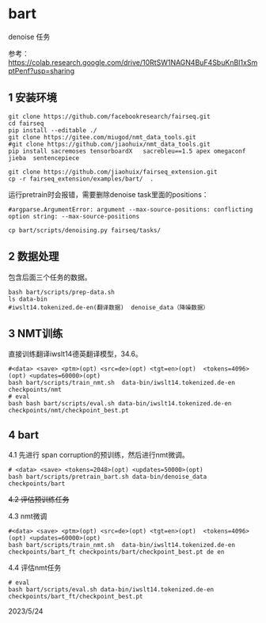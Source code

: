 # bart

denoise 任务

参考：https://colab.research.google.com/drive/10RtSW1NAGN4BuF4SbuKnBI1xSmptPenf?usp=sharing



## 1 安装环境

```shell
git clone https://github.com/facebookresearch/fairseq.git
cd fairseq
pip install --editable ./
git clone https://gitee.com/miugod/nmt_data_tools.git
#git clone https://github.com/jiaohuix/nmt_data_tools.git
pip install sacremoses tensorboardX   sacrebleu==1.5 apex omegaconf jieba  sentencepiece

git clone https://github.com/jiaohuix/fairseq_extension.git
cp -r fairseq_extension/examples/bart/  .
```

运行pretrain时会报错，需要删除denoise task里面的positions：

```shell
#argparse.ArgumentError: argument --max-source-positions: conflicting option string: --max-source-positions

cp bart/scripts/denoising.py fairseq/tasks/
```



## 2 数据处理

包含后面三个任务的数据。

```shell
bash bart/scripts/prep-data.sh
ls data-bin
#iwslt14.tokenized.de-en(翻译数据)  denoise_data（降噪数据）  
```



## 3 NMT训练

直接训练翻译iwslt14德英翻译模型，34.6。

```shell
#<data> <save> <ptm>(opt) <src=de>(opt) <tgt=en>(opt)  <tokens=4096>(opt) <updates=60000>(opt)
bash bart/scripts/train_nmt.sh  data-bin/iwslt14.tokenized.de-en checkpoints/nmt
# eval
bash bash bart/scripts/eval.sh data-bin/iwslt14.tokenized.de-en checkpoints/nmt/checkpoint_best.pt 
```



## 4 bart

4.1 先进行 span corruption的预训练，然后进行nmt微调。

```shell
# <data> <save> <tokens=2048>(opt) <updates=50000>(opt)
bash bart/scripts/pretrain_bart.sh data-bin/denoise_data checkpoints/bart
```

~~4.2 评估预训练任务~~



4.3 nmt微调

```shell
#<data> <save> <ptm>(opt) <src=de>(opt) <tgt=en>(opt)  <tokens=4096>(opt) <updates=60000>(opt)
bash bart/scripts/train_nmt.sh  data-bin/iwslt14.tokenized.de-en checkpoints/bart_ft checkpoints/bart/checkpoint_best.pt de en 

```

4.4 评估nmt任务

```shell
# eval
bash bart/scripts/eval.sh data-bin/iwslt14.tokenized.de-en checkpoints/bart_ft/checkpoint_best.pt 
```



2023/5/24